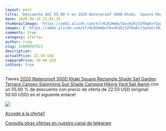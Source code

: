 ```yaml
---
layout: post
title: 'Descuento del 55.00 % en 2020 Waterproof 300D Khaki  Square Recta'
date: 2020-04-15 21:01:25
thumbnailImage: 'https://ae01.alicdn.com/kf/HLB1HmOuTAvoK1RjSZFDq6xY3pXaU/2020-Waterproof-300D-Khaki-Square-Rectangle-Shade-Sail-Garden-Terrace-Canopy-Swimming-Sun-Shade-Camping-Hiking.jpg_350x350._SL200_.jpg'
images: [ 'https://ae01.alicdn.com/kf/HLB1HmOuTAvoK1RjSZFDq6xY3pXaU/2020-Waterproof-300D-Khaki-Square-Rectangle-Shade-Sail-Garden-Terrace-Canopy-Swimming-Sun-Shade-Camping-Hiking.jpg_350x350._SL200_.jpg' ]
comments: true
category: ofertas
author: ring
slug: 33008097923
description:
actualPrice: 22.50 USD
comparePrice: 50.00 USD
inStock: true
---
```


Tienes [2020 Waterproof 300D Khaki  Square Rectangle  Shade Sail Garden Terrace Canopy Swimming Sun Shade Camping Hiking Yard Sail Awnin](https://www.amazon.com/dp/33008097923/?tag=redken08-20) con un 55.00 % de descuento con precio de oferta de 22.50 USD (original: 50.00 USD) en el siguiente enlace!

[![](https://ae01.alicdn.com/kf/HLB1HmOuTAvoK1RjSZFDq6xY3pXaU/2020-Waterproof-300D-Khaki-Square-Rectangle-Shade-Sail-Garden-Terrace-Canopy-Swimming-Sun-Shade-Camping-Hiking.jpg_350x350._SL200_.jpg)](https://www.amazon.com/dp/33008097923/?tag=redken08-20)

[Accede a la oferta!!](https://www.amazon.com/dp/33008097923/?tag=redken08-20)

[Consulta otras ofertas en nuestro canal de telegram](https://t.me/s/ofertas25)

